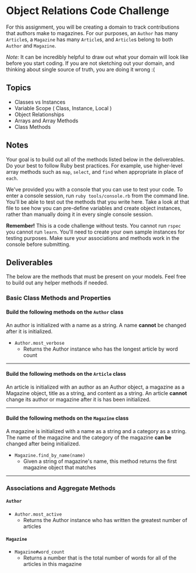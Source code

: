 # Object Relations Code Challenge

For this assignment, you will be creating a domain to track contributions that authors make to magazines. For our purposes, an `Author` has many `Article`s, a `Magazine` has many `Article`s, and `Article`s belong to both `Author` and `Magazine`.

_Note:_ It can be incredibly helpful to draw out what your domain will look like before you start coding. If you are not sketching out your domain, and thinking about single source of truth, you are doing it wrong :(

## Topics

- Classes vs Instances
- Variable Scope ( Class, Instance, Local )
- Object Relationships
- Arrays and Array Methods
- Class Methods

## Notes

Your goal is to build out all of the methods listed below in the deliverables. Do your best to follow Ruby best practices. For example, use higher-level array methods such as `map`, `select`, and `find` when appropriate in place of `each`.

We've provided you with a console that you can use to test your code. To enter a console session, run `ruby tools/console.rb` from the command line. You'll be able to test out the methods that you write here. Take a look at that file to see how you can pre-define variables and create object instances, rather than manually doing it in every single console session.

**Remember!** This is a code challenge without tests. You cannot run `rspec` you cannot run `learn`. You'll need to create your own sample instances for testing purposes. Make sure your associations and methods work in the console before submitting.

## Deliverables

The below are the methods that must be present on your models. Feel free to build out any helper methods if needed.

### Basic Class Methods and Properties

#### Build the following methods on the `Author` class

An author is initialized with a name as a string. A name **cannot** be changed after it is initialized.

<!-- + `Author#name`
  + Returns the name of the author as a string -->
<!-- + `Author.all`
  + Returns an array of all Author instances -->
+ `Author.most_verbose`
  + Returns the Author instance who has the longest article by word count

---

#### Build the following methods on the `Article` class

An article is initialized with an author as an Author object, a magazine as a Magazine object, title as a string, and content as a string. An article **cannot** change its author or magazine after it is has been initialized.

<!-- + `Article.all`
  + Returns an array of all Article instances
+ `Article#author`
  + Returns the author for that given article
+ `Article#magazine`
  + Returns the magazine for that given article
+ `Article#title`
  + Returns the title for that given article
+ `Article#content`
  + Returns the content for that given article -->

---

#### Build the following methods on the `Magazine` class

A magazine is initialized with a name as a string and a category as a string. The name of the magazine and the category of the magazine **can be** changed after being initialized.

<!-- + `Magazine#name`
  + Returns the name of this magazine
+ `Magazine#category`
  + Returns the category of this magazine
+ `Magazine.all`
  + Returns an array of all Magazine instances -->
+ `Magazine.find_by_name(name)`
  + Given a string of magazine's name, this method returns the first magazine object that matches

---

### Associations and Aggregate Methods

#### `Author`

<!-- + `Author#add_article(magazine, title, content)`
  + Given a magazine (as Magazine instance), a title (as a string), and content (as a string), this method creates a new Article instance and associates it with that author and that magazine. -->
<!-- + `Author#articles`
  + Returns an array of Article instances the author has written -->
<!-- + `Author#magazines`
  + Returns a **unique** array of Magazine instances for which the author has contributed to -->
<!-- + `Author#show_specialties`
  + Returns a **unique** array of categories of the magazines for which the author has contributed to -->
+ `Author.most_active`
  + Returns the Author instance who has written the greatest number of articles

#### `Magazine`

<!-- + `Magazine#article_titles`
  + Returns an array of the titles of all articles written for that magazine -->
<!-- + `Magazine#contributors`
  + Returns an array of Author instances who have written for this magazine -->
+ `Magazine#word_count`
  + Returns a number that is the total number of words for all of the articles in this magazine
